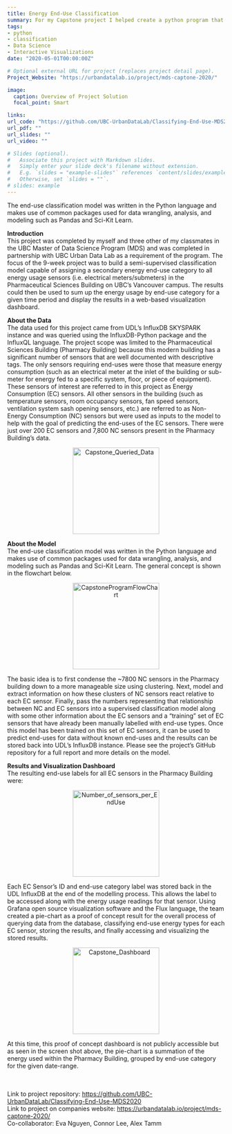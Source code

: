 ```yaml
---
title: Energy End-Use Classification
summary: For my Capstone project I helped create a python program that queries live streaming sensor data from the UDL SkySpark database, cleans and uses appropriate Machine Learning methods to apply NRCan Secondary End-Use Classifications to the data
tags:
- python
- classification
- Data Science
- Interactive Visualizations
date: "2020-05-01T00:00:00Z"

# Optional external URL for project (replaces project detail page).
Project_Website: "https://urbandatalab.io/project/mds-captone-2020/"

image:
  caption: Overview of Project Solution
  focal_point: Smart

links:
url_code: "https://github.com/UBC-UrbanDataLab/Classifying-End-Use-MDS2020 "
url_pdf: ""
url_slides: ""
url_video: ""

# Slides (optional).
#   Associate this project with Markdown slides.
#   Simply enter your slide deck's filename without extension.
#   E.g. `slides = "example-slides"` references `content/slides/example-slides.md`.
#   Otherwise, set `slides = ""`.
# slides: example
---
```


The end-use classification model was written in the Python language and makes use of common packages used for data wrangling, analysis, and modeling such as Pandas and Sci-Kit Learn.



**Introduction** <br/>
This project was completed by myself and three other of my classmates in the UBC Master of Data Science Program (MDS) and was completed in partnership with UBC Urban Data Lab as a requirement of the program. The focus of the 9-week project was to build a semi-supervised classification model capable of assigning a secondary energy end-use category to all energy usage sensors (i.e. electrical meters/submeters) in the Pharmaceutical Sciences Building on UBC’s Vancouver campus. The results could then be used to sum up the energy usage by end-use category for a given time period and display the results in a web-based visualization dashboard.


**About the Data** <br/>
The data used for this project came from UDL’s InfluxDB SKYSPARK instance and was queried using the InfluxDB-Python package and the InfluxQL language. The project scope was limited to the Pharmaceutical Sciences Building (Pharmacy Building) because this modern building has a significant number of sensors that are well documented with descriptive tags. The only sensors requiring end-uses were those that measure energy consumption (such as an electrical meter at the inlet of the building or sub-meter for energy fed to a specific system, floor, or piece of equipment). These sensors of interest are referred to in this project as Energy Consumption (EC) sensors. All other sensors in the building (such as temperature sensors, room occupancy sensors, fan speed sensors, ventilation system sash opening sensors, etc.) are referred to as Non-Energy Consumption (NC) sensors but were used as inputs to the model to help with the goal of predicting the end-uses of the EC sensors. There were just over 200 EC sensors and 7,800 NC sensors present in the Pharmacy Building’s data.


<p align="center"><img src="/img/Capstone_Data.png" alt="Capstone_Queried_Data" width="200"/></p>


**About the Model** <br/>
The end-use classification model was written in the Python language and makes use of common packages used for data wrangling, analysis, and modeling such as Pandas and Sci-Kit Learn. The general concept is shown in the flowchart below.

<p align="center"><img src="/img/CapstoneProgramFlowChart.png" alt="CapstoneProgramFlowChart" width="200"/></p>

The basic idea is to first condense the ~7800 NC sensors in the Pharmacy building down to a more manageable size using clustering. Next, model and extract information on how these clusters of NC sensors react relative to each EC sensor. Finally, pass the numbers representing that relationship between NC and EC sensors into a supervised classification model along with some other information about the EC sensors and a “training” set of EC sensors that have already been manually labelled with end-use types. Once this model has been trained on this set of EC sensors, it can be used to predict end-uses for data without known end-uses and the results can be stored back into UDL’s InfluxDB instance. Please see the project’s GitHub repository for a full report and more details on the model.

**Results and Visualization Dashboard** <br/>
The resulting end-use labels for all EC sensors in the Pharmacy Building were:

<p align="center"><img src="/img/Number_of_sensors.png" alt="Number_of_sensors_per_EndUse" width="200"/></p>

Each EC Sensor’s ID and end-use category label was stored back in the UDL InfluxDB at the end of the modelling process. This allows the label to be accessed along with the energy usage readings for that sensor. Using Grafana open source visualization software and the Flux language, the team created a pie-chart as a proof of concept result for the overall process of querying data from the database, classifying end-use energy types for each EC sensor, storing the results, and finally accessing and visualizing the stored results.

<p align="center"><img src="/img/Capstone_Dashboard.png" alt="Capstone_Dashboard" width="200"/></p>

At this time, this proof of concept dashboard is not publicly accessible but as seen in the screen shot above, the pie-chart is a summation of the energy used within the Pharmacy Building, grouped by end-use category for the given date-range.


<br/> <br/>
Link to project repository: https://github.com/UBC-UrbanDataLab/Classifying-End-Use-MDS2020 <br/>
Link to project on companies website: https://urbandatalab.io/project/mds-captone-2020/ <br/>
Co-collaborator: Eva Nguyen, Connor Lee, Alex Tamm

